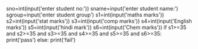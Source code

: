 sno=int(input('enter student no:'))
sname=input('enter student name:')
sgroup=input('enter student group')
s1=int(input('maths marks'))
s2=int(input('stat marks'))
s3=int(input('comp marks'))
s4=int(input('English marks'))
s5=int(input('hindi mark'))
s6=int(input('Chem marks'))
if s1>=35 and s2>=35 and s3>=35 and s4>=35 and s5>=35 and s6>=35:
    print('pass')
else:
    print('fail')
